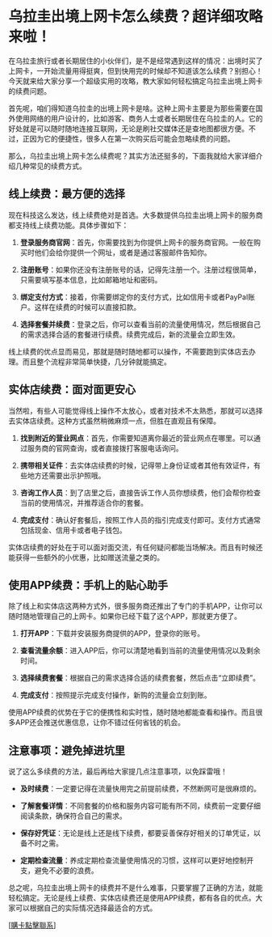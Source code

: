 # 乌拉圭出境上网卡怎么续费？超详细攻略来啦！

在乌拉圭旅行或者长期居住的小伙伴们，是不是经常遇到这样的情况：出境时买了上网卡，一开始流量用得挺爽，但到快用完的时候却不知道该怎么续费？别担心！今天就来给大家分享一个超级实用的攻略，教大家如何轻松搞定乌拉圭出境上网卡的续费问题。

首先呢，咱们得知道乌拉圭的出境上网卡是啥。这种上网卡主要是为那些需要在国外使用网络的用户设计的，比如游客、商务人士或者长期居住在乌拉圭的人。它的好处就是可以随时随地连接互联网，无论是刷社交媒体还是查地图都很方便。不过，正因为它的便捷性，很多人在第一次购买后可能会忽略续费的问题。

那么，乌拉圭出境上网卡怎么续费呢？其实方法还挺多的，下面我就给大家详细介绍几种常见的续费方式。

## 线上续费：最方便的选择

现在科技这么发达，线上续费绝对是首选。大多数提供乌拉圭出境上网卡的服务商都支持线上续费功能。具体步骤如下：

1. **登录服务商官网**：首先，你需要找到为你提供上网卡的服务商官网。一般在购买时他们会给你提供一个网址，或者是通过客服邮件告知你。
   
2. **注册账号**：如果你还没有注册账号的话，记得先注册一个。注册过程很简单，只需要填写基本信息，比如邮箱地址和密码。

3. **绑定支付方式**：接着，你需要绑定你的支付方式，比如信用卡或者PayPal账户。这样在续费的时候可以直接扣款。

4. **选择套餐并续费**：登录之后，你可以查看当前的流量使用情况，然后根据自己的需求选择合适的套餐进行续费。续费完成后，新的流量会立即生效。

线上续费的优点显而易见，那就是随时随地都可以操作，不需要跑到实体店去办理。而且整个流程非常简单快捷，几分钟就能搞定。

## 实体店续费：面对面更安心

当然啦，有些人可能觉得线上操作不太放心，或者对技术不太熟悉，那就可以选择去实体店续费。这种方式虽然稍微麻烦一点，但胜在直观且有保障。

1. **找到附近的营业网点**：首先，你需要知道离你最近的营业网点在哪里。可以通过服务商的官网查询，或者直接拨打客服电话询问。

2. **携带相关证件**：去实体店续费的时候，记得带上身份证或者其他有效证件，有些地方还需要出示护照哦。

3. **咨询工作人员**：到了店里之后，直接告诉工作人员你想续费，他们会帮你检查当前的使用情况，并推荐适合你的套餐。

4. **完成支付**：确认好套餐后，按照工作人员的指引完成支付即可。支付方式通常包括现金、信用卡或者电子钱包。

实体店续费的好处在于可以面对面交流，有任何疑问都能当场解决。而且有时候还能获得一些额外的小优惠，比如赠送流量之类的。

## 使用APP续费：手机上的贴心助手

除了线上和实体店这两种方式外，很多服务商还推出了专门的手机APP，让你可以随时随地管理自己的上网卡。如果你已经下载了这个APP，那就更方便了。

1. **打开APP**：下载并安装服务商提供的APP，登录你的账号。

2. **查看流量余额**：进入APP后，你可以清楚地看到当前的流量使用情况以及剩余时间。

3. **选择续费套餐**：根据自己的需求选择合适的续费套餐，然后点击“立即续费”。

4. **完成支付**：按照提示完成支付操作，新购的流量会立刻到账。

使用APP续费的优势在于它的便携性和实时性，随时随地都能查看和操作。而且很多APP还会推送优惠信息，让你不错过任何省钱的机会。

## 注意事项：避免掉进坑里

说了这么多续费的方法，最后再给大家提几点注意事项，以免踩雷哦！

- **及时续费**：一定要记得在流量快用完之前提前续费，不然断网可是很麻烦的。
  
- **了解套餐详情**：不同套餐的价格和服务内容可能有所不同，续费前一定要仔细阅读条款，确保符合自己的需求。

- **保存好凭证**：无论是线上还是线下续费，都要妥善保存好相关的订单凭证，以备不时之需。

- **定期检查流量**：养成定期检查流量使用情况的习惯，这样可以更好地控制开支，避免不必要的浪费。

总之呢，乌拉圭出境上网卡的续费并不是什么难事，只要掌握了正确的方法，就能轻松搞定。无论是线上续费、实体店续费还是使用APP续费，都有各自的优点。大家可以根据自己的实际情况选择最适合的方式。

[[購卡點擊聯系](https://t.me/s/SXDXQF)]